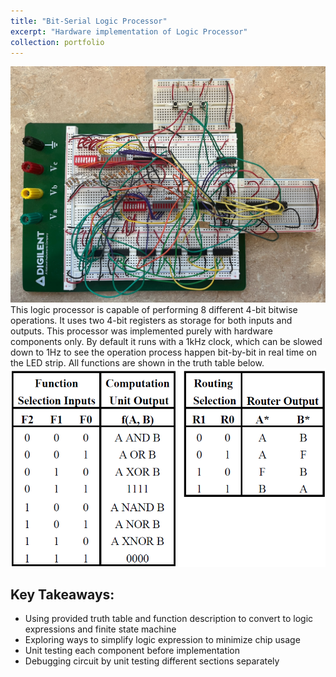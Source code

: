 ```yaml
---
title: "Bit-Serial Logic Processor"
excerpt: "Hardware implementation of Logic Processor"
collection: portfolio
---
```


<img src='/images/proj2_1.jpg'>
This logic processor is capable of performing 8 different 4-bit bitwise operations. It uses two 4-bit registers as storage for both inputs and outputs. This processor was implemented purely with hardware components only. By default it runs with a 1kHz clock, which can be slowed down to 1Hz to see the operation process happen bit-by-bit in real time on the LED strip. All functions are shown in the truth table below. 
<img src='images/proj2_2.png'> 


## Key Takeaways: 
- Using provided truth table and function description to convert to logic expressions and finite state machine
- Exploring ways to simplify logic expression to minimize chip usage
- Unit testing each component before implementation
- Debugging circuit by unit testing different sections separately 
